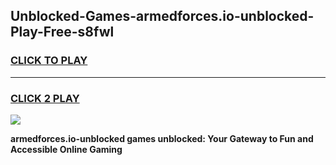 
## Unblocked-Games-armedforces.io-unblocked-Play-Free-s8fwl
<h3>
<a href="https://premium76.site?title=armedforces.io-unblocked&ref=20M">CLICK TO PLAY</a></h3>
<hr>

<h3>
<a href="https://premium76.site?title=armedforces.io-unblocked&ref=20M">CLICK 2 PLAY</a>
  
</h3>

<a href="https://premium76.site?title=armedforces.io-unblocked&ref=19M"><img src="https://clearcache.store/games.png"></a>


**armedforces.io-unblocked games unblocked: Your Gateway to Fun and Accessible Online Gaming**
